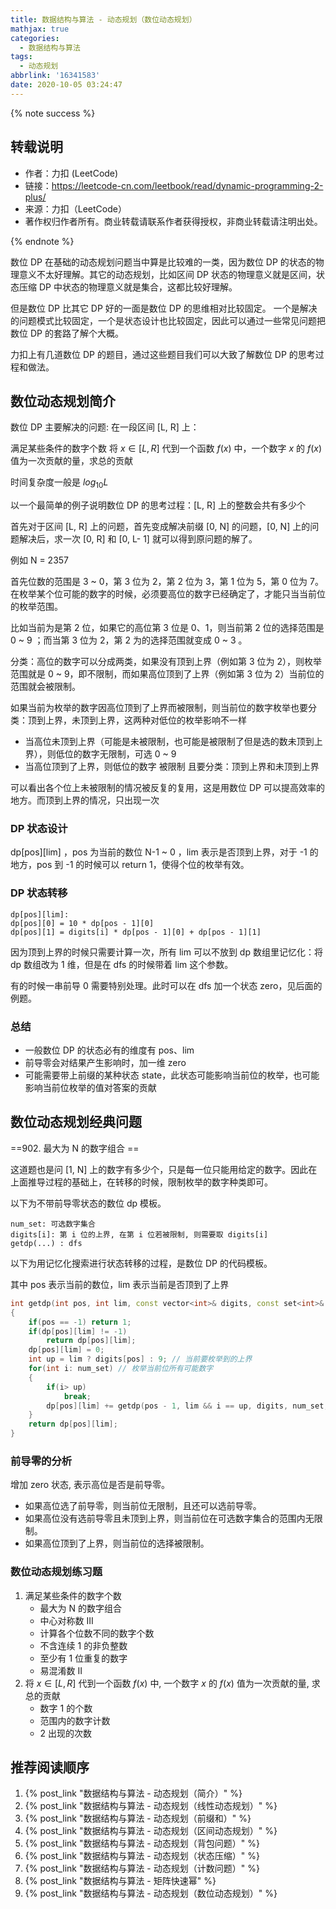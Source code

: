 ```yaml
---
title: 数据结构与算法 - 动态规划（数位动态规划）
mathjax: true
categories:
  - 数据结构与算法
tags:
  - 动态规划
abbrlink: '16341583'
date: 2020-10-05 03:24:47
---
```


{% note success %}

## 转载说明

- 作者：力扣 (LeetCode)
- 链接：<https://leetcode-cn.com/leetbook/read/dynamic-programming-2-plus/>
- 来源：力扣（LeetCode）
- 著作权归作者所有。商业转载请联系作者获得授权，非商业转载请注明出处。

{% endnote %}

<!-- more -->

数位 DP 在基础的动态规划问题当中算是比较难的一类，因为数位 DP 的状态的物理意义不太好理解。其它的动态规划，比如区间 DP 状态的物理意义就是区间，状态压缩 DP 中状态的物理意义就是集合，这都比较好理解。

但是数位 DP 比其它 DP 好的一面是数位 DP 的思维相对比较固定。 一个是解决的问题模式比较固定，一个是状态设计也比较固定，因此可以通过一些常见问题把数位 DP 的套路了解个大概。

力扣上有几道数位 DP 的题目，通过这些题目我们可以大致了解数位 DP 的思考过程和做法。

## 数位动态规划简介

数位 DP 主要解决的问题: 在一段区间 [L, R] 上：

满足某些条件的数字个数
将 $x \in [L, R]$ 代到一个函数 $f(x)$ 中，一个数字 $x$ 的 $f(x)$ 值为一次贡献的量，求总的贡献

时间复杂度一般是 $log_{10}L$

以一个最简单的例子说明数位 DP 的思考过程：[L, R] 上的整数会共有多少个

首先对于区间 [L, R] 上的问题，首先变成解决前缀 [0, N] 的问题，[0, N] 上的问题解决后，求一次 [0, R] 和 [0, L- 1] 就可以得到原问题的解了。

例如 N = 2357

首先位数的范围是 3 ~ 0，第 3 位为 2，第 2 位为 3，第 1 位为 5，第 0 位为 7。在枚举某个位可能的数字的时候，必须要高位的数字已经确定了，才能只当当前位的枚举范围。

比如当前为是第 2 位，如果它的高位第 3 位是 0、1，则当前第 2 位的选择范围是 0 ~ 9 ；而当第 3 位为 2，第 2 为的选择范围就变成 0 ~ 3 。

分类：高位的数字可以分成两类，如果没有顶到上界（例如第 3 位为 2），则枚举范围就是 0 ~ 9，即不限制，而如果高位顶到了上界（例如第 3 位为 2）当前位的范围就会被限制。

如果当前为枚举的数字因高位顶到了上界而被限制，则当前位的数字枚举也要分类：顶到上界，未顶到上界，这两种对低位的枚举影响不一样

- 当高位未顶到上界（可能是未被限制，也可能是被限制了但是选的数未顶到上界），则低位的数字无限制，可选 0 ~ 9
- 当高位顶到了上界，则低位的数字 被限制 且要分类：顶到上界和未顶到上界

可以看出各个位上未被限制的情况被反复的复用，这是用数位 DP 可以提高效率的地方。而顶到上界的情况，只出现一次

### DP 状态设计

dp[pos][lim] ，pos 为当前的数位 N-1 ~ 0 ，lim 表示是否顶到上界，对于 -1 的地方，pos 到 -1 的时候可以 return 1，使得个位的枚举有效。

### DP 状态转移

    dp[pos][lim]:
    dp[pos][0] = 10 * dp[pos - 1][0]
    dp[pos][1] = digits[i] * dp[pos - 1][0] + dp[pos - 1][1]

因为顶到上界的时候只需要计算一次，所有 lim 可以不放到 dp 数组里记忆化：将 dp 数组改为 1 维，但是在 dfs 的时候带着 lim 这个参数。

有的时候一串前导 0 需要特别处理。此时可以在 dfs 加一个状态 zero，见后面的例题。

### 总结

- 一般数位 DP 的状态必有的维度有 pos、lim
- 前导零会对结果产生影响时，加一维 zero
- 可能需要带上前缀的某种状态 state，此状态可能影响当前位的枚举，也可能影响当前位枚举的值对答案的贡献

## 数位动态规划经典问题

==902. 最大为 N 的数字组合 ==

这道题也是问 [1, N] 上的数字有多少个，只是每一位只能用给定的数字。因此在上面推导过程的基础上，在转移的时候，限制枚举的数字种类即可。

以下为不带前导零状态的数位 dp 模板。

    num_set: 可选数字集合
    digits[i]: 第 i 位的上界, 在第 i 位若被限制, 则需要取 digits[i]
    getdp(...) : dfs

以下为用记忆化搜索进行状态转移的过程，是数位 DP 的代码模板。

其中 pos 表示当前的数位，lim 表示当前是否顶到了上界

```c++
int getdp(int pos, int lim, const vector<int>& digits, const set<int>& num_set, vector<vector<int>>& dp)
{
    if(pos == -1) return 1;
    if(dp[pos][lim] != -1)
        return dp[pos][lim];
    dp[pos][lim] = 0;
    int up = lim ? digits[pos] : 9; // 当前要枚举到的上界
    for(int i: num_set) // 枚举当前位所有可能数字
    {
        if(i> up)
            break;
        dp[pos][lim] += getdp(pos - 1, lim && i == up, digits, num_set, dp); // 本位被限制且选顶到上界的数字, 下一位才被限制
    }
    return dp[pos][lim];
}
```

### 前导零的分析

增加 zero 状态, 表示高位是否是前导零。

- 如果高位选了前导零，则当前位无限制，且还可以选前导零。
- 如果高位没有选前导零且未顶到上界，则当前位在可选数字集合的范围内无限制。
- 如果高位顶到了上界，则当前位的选择被限制。

### 数位动态规划练习题

1. 满足某些条件的数字个数
    - 最大为 N 的数字组合
    - 中心对称数 III
    - 计算各个位数不同的数字个数
    - 不含连续 1 的非负整数
    - 至少有 1 位重复的数字
    - 易混淆数 II
2. 将 $x \in [L, R]$ 代到一个函数 $f(x)$ 中, 一个数字 $x$ 的 $f(x)$ 值为一次贡献的量, 求总的贡献
    - 数字 1 的个数
    - 范围内的数字计数
    - 2 出现的次数

## 推荐阅读顺序

1. {% post_link "数据结构与算法 - 动态规划（简介）" %}
2. {% post_link "数据结构与算法 - 动态规划（线性动态规划）" %}
3. {% post_link "数据结构与算法 - 动态规划（前缀和）" %}
4. {% post_link "数据结构与算法 - 动态规划（区间动态规划）" %}
5. {% post_link "数据结构与算法 - 动态规划（背包问题）" %}
6. {% post_link "数据结构与算法 - 动态规划（状态压缩）" %}
7. {% post_link "数据结构与算法 - 动态规划（计数问题）" %}
8. {% post_link "数据结构与算法 - 矩阵快速幂" %}
9. {% post_link "数据结构与算法 - 动态规划（数位动态规划）" %}
